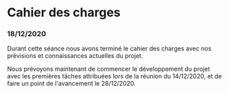 # Cahier des charges

### 18/12/2020

Durant cette séance nous avons terminé le cahier des charges avec nos prévisions et connaissances actuelles du projet.

Nous prévoyons maintenant de commencer le développement du projet avec les premières
tâches attribuées lors de la réunion du 14/12/2020, et de faire un point de l'avancement
le 28/12/2020.
